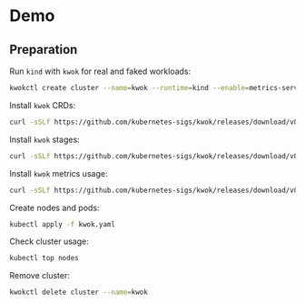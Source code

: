 # Demo

## Preparation

Run `kind` with `kwok` for real and faked workloads:

```bash
kwokctl create cluster --name=kwok --runtime=kind --enable=metrics-server
```

Install `kwok` CRDs:

```bash
curl -sSLf https://github.com/kubernetes-sigs/kwok/releases/download/v0.7.0/kwok.yaml | kubectl apply -f -
```

Install `kwok` stages:

```bash
curl -sSLf https://github.com/kubernetes-sigs/kwok/releases/download/v0.7.0/stage-fast.yaml | kubectl apply -f -
```

Install `kwok` metrics usage:

```bash
curl -sSLf https://github.com/kubernetes-sigs/kwok/releases/download/v0.7.0/metrics-usage.yaml | kubectl apply -f -
```

Create nodes and pods:

```bash
kubectl apply -f kwok.yaml
```

Check cluster usage:

```bash
kubectl top nodes
```

Remove cluster:

```bash
kwokctl delete cluster --name=kwok
```
